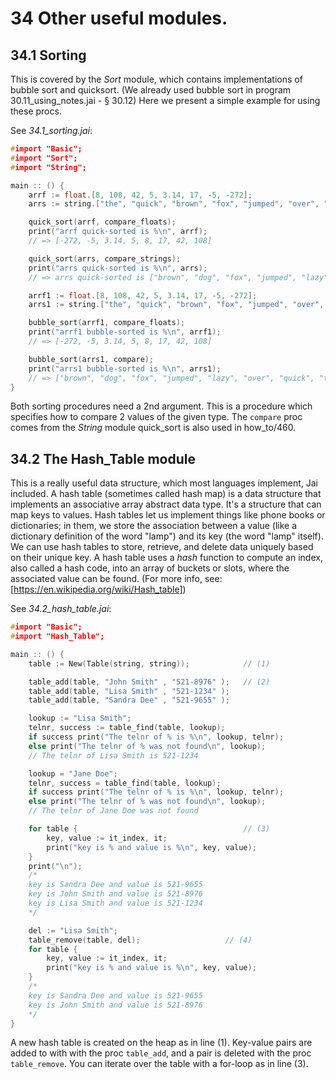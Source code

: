 # 34 Other useful modules.

## 34.1 Sorting
This is covered by the _Sort_ module, which contains implementations of bubble sort and quicksort.
(We already used bubble sort in program 30.11_using_notes.jai - § 30.12)
Here we present a simple example for using these procs.

See *34.1_sorting.jai*:
```c++
#import "Basic";
#import "Sort";
#import "String";

main :: () {
    arrf := float.[8, 108, 42, 5, 3.14, 17, -5, -272];
    arrs := string.["the", "quick", "brown", "fox", "jumped", "over", "the", "lazy", "dog"];

    quick_sort(arrf, compare_floats);
    print("arrf quick-sorted is %\n", arrf); 
    // => [-272, -5, 3.14, 5, 8, 17, 42, 108]

    quick_sort(arrs, compare_strings);
    print("arrs quick-sorted is %\n", arrs); 
    // => arrs quick-sorted is ["brown", "dog", "fox", "jumped", "lazy", "over", "quick", "the", "the"]

    arrf1 := float.[8, 108, 42, 5, 3.14, 17, -5, -272];
    arrs1 := string.["the", "quick", "brown", "fox", "jumped", "over", "the", "lazy", "dog"];

    bubble_sort(arrf1, compare_floats);
    print("arrf1 bubble-sorted is %\n", arrf1); 
    // => [-272, -5, 3.14, 5, 8, 17, 42, 108]

    bubble_sort(arrs1, compare);
    print("arrs1 bubble-sorted is %\n", arrs1); 
    // => ["brown", "dog", "fox", "jumped", "lazy", "over", "quick", "the", "the"]
}
```

Both sorting procedures need a 2nd argument. This is a procedure which specifies how to compare 2 values of the given type. The `compare` proc comes from the _String_ module
quick_sort is also used in how_to/460.

## 34.2 The Hash_Table module
This is a really useful data structure, which most languages implement, Jai included. A hash table (sometimes called hash map) is a data structure that implements an associative array abstract data type. It's a structure that can map keys to values.
Hash tables let us implement things like phone books or dictionaries; in them, we store the association between a value (like a dictionary definition of the word "lamp") and its key (the word "lamp" itself). We can use hash tables to store, retrieve, and delete data uniquely based on their unique key.
A hash table uses a _hash_ function to compute an index, also called a hash code,
 into an array of buckets or slots, where the associated value can be found.
(For more info, see: [https://en.wikipedia.org/wiki/Hash_table])  

See *34.2_hash_table.jai*:
```c++
#import "Basic";
#import "Hash_Table";

main :: () {
    table := New(Table(string, string));            // (1)

    table_add(table, "John Smith" , "521-8976" );   // (2)
    table_add(table, "Lisa Smith" , "521-1234" );
    table_add(table, "Sandra Dee" , "521-9655" );

    lookup := "Lisa Smith";
    telnr, success := table_find(table, lookup);
    if success print("The telnr of % is %\n", lookup, telnr);
    else print("The telnr of % was not found\n", lookup);
    // The telnr of Lisa Smith is 521-1234

    lookup = "Jane Doe";
    telnr, success = table_find(table, lookup);
    if success print("The telnr of % is %\n", lookup, telnr);
    else print("The telnr of % was not found\n", lookup);
    // The telnr of Jane Doe was not found

    for table {                                     // (3)
        key, value := it_index, it;
        print("key is % and value is %\n", key, value);
    }
    print("\n");
    /*
    key is Sandra Dee and value is 521-9655
    key is John Smith and value is 521-8976
    key is Lisa Smith and value is 521-1234
    */

    del := "Lisa Smith";
    table_remove(table, del);                   // (4)
    for table {                                     
        key, value := it_index, it;
        print("key is % and value is %\n", key, value);
    }
    /*
    key is Sandra Dee and value is 521-9655
    key is John Smith and value is 521-8976
    */
}
```

A new hash table is created on the heap as in line (1). Key-value pairs are added to with with the proc `table_add`, and a pair is deleted with the proc `table_remove`.
You can iterate over the table with a for-loop as in line (3).

